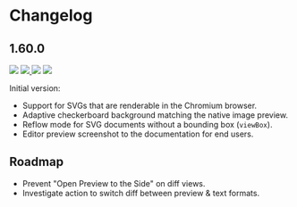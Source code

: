 # Changelog

## 1.60.0

<a href="https://code.visualstudio.com/updates/v1_39" target="_blank"><img src="https://img.shields.io/static/v1.svg?style=flat-square&label=Compatibility&message=>=v1.39.0&logo=visualstudio&logoColor=cacde2&labelColor=2c2c32&color=006daf" /></a> <a href="https://github.com/SNDST00M/vscode-native-svg-preview/tree/v1.60.0/"><img src="https://img.shields.io/static/v1.svg?style=flat-square&label=Release%20Date&message=2021-09-16&logo=googlecalendar&logoColor=cacde2&labelColor=212121&color=006daf" /> <a href="https://github.com/SNDST00M/vscode-native-svg-preview/projects/1/"><img src="https://img.shields.io/static/v1.svg?style=flat-square&label=Project%20Board&message=v1.60.0&logo=trello&logoColor=cacde2&labelColor=212121&color=006daf" /></a> <a href="https://github.com/SNDST00M/vscode-native-svg-preview/milestone/1/"><img src="https://img.shields.io/static/v1.svg?style=flat-square&label=Milestone&message=v1.60.0&logo=github&logoColor=cacde2&labelColor=212121&color=006daf" /></a>

Initial version:

- Support for SVGs that are renderable in the Chromium browser.
- Adaptive checkerboard background matching the native image preview.
- Reflow mode for SVG documents without a bounding box (`viewBox`).
- Editor preview screenshot to the documentation for end users.

## Roadmap

- Prevent "Open Preview to the Side" on diff views.
- Investigate action to switch diff between preview & text formats.

<!-- Roadmap -->
[sublime-tokens]: https://www.sublimetext.com/docs/scope_naming.html
